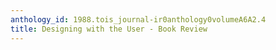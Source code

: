 ```yaml
---
anthology_id: 1988.tois_journal-ir0anthology0volumeA6A2.4
title: Designing with the User - Book Review
---
```

